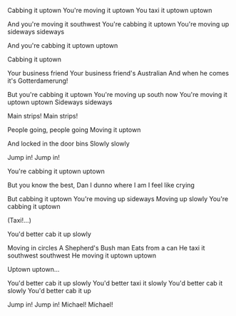 Cabbing it uptown
You're moving it uptown
You taxi it uptown uptown

And you're moving it southwest
You're cabbing it uptown
You're moving up sideways sideways

And you're cabbing it uptown uptown

Cabbing it uptown

Your business friend
Your business friend's Australian
And when he comes it's Gotterdamerung!

But you're cabbing it uptown
You're moving up south now
You're moving it uptown uptown
Sideways sideways

Main strips! Main strips!

People going, people going
Moving it uptown

And locked in the door bins
Slowly slowly

Jump in! Jump in!

You're cabbing it uptown uptown

But you know the best, Dan
I dunno where I am
I feel like crying

But cabbing it uptown
You're moving up sideways
Moving up slowly
You're cabbing it uptown

(Taxi!...)

You'd better cab it up slowly

Moving in circles
A Shepherd's Bush man
Eats from a can
He taxi it southwest southwest
He moving it uptown uptown

Uptown uptown...

You'd better cab it up slowly
You'd better taxi it slowly
You'd better cab it slowly
You'd better cab it up

Jump in! Jump in!
Michael! Michael!